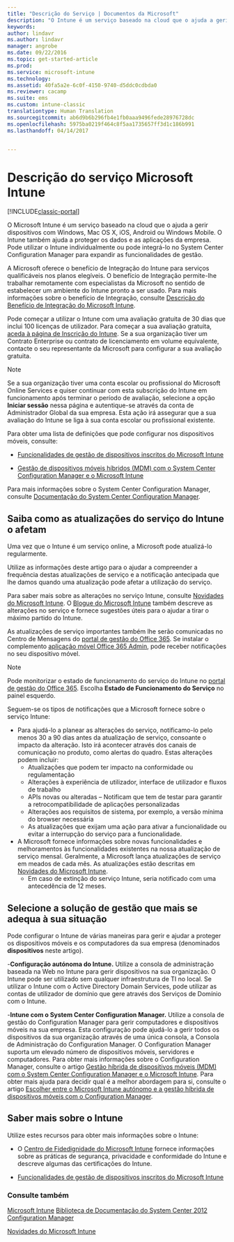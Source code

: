 ```yaml
---
title: "Descrição do Serviço | Documentos da Microsoft"
description: "O Intune é um serviço baseado na cloud que o ajuda a gerir dispositivos Windows, iOS, Mac OS X, Android e Windows Mobile."
keywords: 
author: lindavr
ms.author: lindavr
manager: angrobe
ms.date: 09/22/2016
ms.topic: get-started-article
ms.prod: 
ms.service: microsoft-intune
ms.technology: 
ms.assetid: 40fa5a2e-6c0f-4150-9740-d5ddc0cdbda0
ms.reviewer: cacamp
ms.suite: ems
ms.custom: intune-classic
translationtype: Human Translation
ms.sourcegitcommit: ab6d9b6b296fb4e1fb0aaa9496fede28976728dc
ms.openlocfilehash: 5975ba0219f464c8f5aa1735657ff3d1c186b991
ms.lasthandoff: 04/14/2017


---
```


# <a name="microsoft-intune-service-description"></a>Descrição do serviço Microsoft Intune

[!INCLUDE[classic-portal](../includes/classic-portal.md)]

O Microsoft Intune é um serviço baseado na cloud que o ajuda a gerir dispositivos com Windows, Mac OS X, iOS, Android ou Windows Mobile. O Intune também ajuda a proteger os dados e as aplicações da empresa. Pode utilizar o Intune individualmente ou pode integrá-lo no System Center Configuration Manager para expandir as funcionalidades de gestão.

A Microsoft oferece o benefício de Integração do Intune para serviços qualificáveis nos planos elegíveis. O benefício de Integração permite-lhe trabalhar remotamente com especialistas da Microsoft no sentido de estabelecer um ambiente do Intune pronto a ser usado. Para mais informações sobre o benefício de Integração, consulte [Descrição do Benefício de Integração do Microsoft Intune](http://go.microsoft.com/fwlink/?LinkId=619281).

Pode começar a utilizar o Intune com uma avaliação gratuita de 30 dias que inclui 100 licenças de utilizador. Para começar a sua avaliação gratuita, [aceda à página de Inscrição do Intune](https://www.microsoft.com/server-cloud/products/microsoft-intune/). Se a sua organização tiver um Contrato Enterprise ou contrato de licenciamento em volume equivalente, contacte o seu representante da Microsoft para configurar a sua avaliação gratuita.

> [!NOTE]
> Se a sua organização tiver uma conta escolar ou profissional do Microsoft Online Services e quiser continuar com esta subscrição do Intune em funcionamento após terminar o período de avaliação, selecione a opção **Iniciar sessão** nessa página e autentique-se através da conta de Administrador Global da sua empresa. Esta ação irá assegurar que a sua avaliação do Intune se liga à sua conta escolar ou profissional existente.

Para obter uma lista de definições que pode configurar nos dispositivos móveis, consulte:

-   [Funcionalidades de gestão de dispositivos inscritos do Microsoft Intune](/intune/get-started/mobile-device-management-capabilities-in-microsoft-intune)

-   [Gestão de dispositivos móveis híbridos (MDM) com o System Center Configuration Manager e o Microsoft Intune](https://technet.microsoft.com/library/mt627883.aspx)

Para mais informações sobre o System Center Configuration Manager, consulte [Documentação do System Center Configuration Manager](https://technet.microsoft.com/library/mt346023.aspx).

## <a name="learn-how-intune-service-updates-affect-you"></a>Saiba como as atualizações do serviço do Intune o afetam
Uma vez que o Intune é um serviço online, a Microsoft pode atualizá-lo regularmente.

Utilize as informações deste artigo para o ajudar a compreender a frequência destas atualizações de serviço e a notificação antecipada que lhe damos quando uma atualização pode afetar a utilização do serviço.

Para saber mais sobre as alterações no serviço Intune, consulte [Novidades do Microsoft Intune](/intune/deploy-use/whats-new-in-microsoft-intune). O [Blogue do Microsoft Intune](http://blogs.technet.com/b/microsoftintune/) também descreve as alterações no serviço e fornece sugestões úteis para o ajudar a tirar o máximo partido do Intune.

As atualizações de serviço importantes também lhe serão comunicadas no Centro de Mensagens do [portal de gestão do Office 365](https://portal.office.com/Admin/Default.aspx). Se instalar o complemento [aplicação móvel Office 365 Admin](https://support.office.com/article/Office-365-Admin-Mobile-App-e16f6421-2a1a-4142-bf9d-9846600a060a), pode receber notificações no seu dispositivo móvel.

> [!NOTE]
> Pode monitorizar o estado de funcionamento do serviço do Intune no [portal de gestão do Office 365](https://portal.office.com/Admin/Default.aspx). Escolha **Estado de Funcionamento do Serviço** no painel esquerdo.  

Seguem-se os tipos de notificações que a Microsoft fornece sobre o serviço Intune:
-   Para ajudá-lo a planear as alterações do serviço, notificamo-lo pelo menos 30 a 90 dias antes da atualização de serviço, consoante o impacto da alteração. Isto irá acontecer através dos canais de comunicação no produto, como alertas do quadro. Estas alterações podem incluir:
    * Atualizações que podem ter impacto na conformidade ou regulamentação
    * Alterações à experiência de utilizador, interface de utilizador e fluxos de trabalho
    * APIs novas ou alteradas – Notificam que tem de testar para garantir a retrocompatibilidade de aplicações personalizadas
    * Alterações aos requisitos de sistema, por exemplo, a versão mínima do browser necessária
    * As atualizações que exijam uma ação para ativar a funcionalidade ou evitar a interrupção do serviço para a funcionalidade.
-   A Microsoft fornece informações sobre novas funcionalidades e melhoramentos às funcionalidades existentes na nossa atualização de serviço mensal. Geralmente, a Microsoft lança atualizações de serviço em meados de cada mês. As atualizações estão descritas em [Novidades do Microsoft Intune](/intune/deploy-use/whats-new-in-microsoft-intune).
    -   Em caso de extinção do serviço Intune, seria notificado com uma antecedência de 12 meses.

## <a name="choose-the-management-solution-thats-right-for-you"></a>Selecione a solução de gestão que mais se adequa à sua situação
Pode configurar o Intune de várias maneiras para gerir e ajudar a proteger os dispositivos móveis e os computadores da sua empresa (denominados **dispositivos** neste artigo).

-**Configuração autónoma do Intune.** Utilize a consola de administração baseada na Web no Intune para gerir dispositivos na sua organização. O Intune pode ser utilizado sem qualquer infraestrutura de TI no local. Se utilizar o Intune com o Active Directory Domain Services, pode utilizar as contas de utilizador de domínio que gere através dos Serviços de Domínio com o Intune.

-**Intune com o System Center Configuration Manager.** Utilize a consola de gestão do Configuration Manager para gerir computadores e dispositivos móveis na sua empresa. Esta configuração pode ajudá-lo a gerir todos os dispositivos da sua organização através de uma única consola, a Consola de Administração do Configuration Manager. O Configuration Manager suporta um elevado número de dispositivos móveis, servidores e computadores. Para obter mais informações sobre o Configuration Manager, consulte o artigo [Gestão híbrida de dispositivos móveis (MDM) com o System Center Configuration Manager e o Microsoft Intune](https://technet.microsoft.com/library/mt627883.aspx). Para obter mais ajuda para decidir qual é a melhor abordagem para si, consulte o artigo [Escolher entre o Microsoft Intune autónomo e a gestão híbrida de dispositivos móveis com o Configuration Manager](https://technet.microsoft.com/library/mt706478.aspx).


## <a name="learn-more-about-intune"></a>Saber mais sobre o Intune
Utilize estes recursos para obter mais informações sobre o Intune:

- O [Centro de Fidedignidade do Microsoft Intune](https://www.microsoft.com/server-cloud/products/intune-trust-center/) fornece informações sobre as práticas de segurança, privacidade e conformidade do Intune e descreve algumas das certificações do Intune.

- [Funcionalidades de gestão de dispositivos inscritos do Microsoft Intune](/intune/get-started/mobile-device-management-capabilities-in-microsoft-intune)

### <a name="see-also"></a>Consulte também
[Microsoft Intune](https://docs.microsoft.com/intune/)
[Biblioteca de Documentação do System Center 2012 Configuration Manager](https://technet.microsoft.com/library/gg682041.aspx)

[Novidades do Microsoft Intune](/intune/deploy-use/whats-new-in-microsoft-intune)

